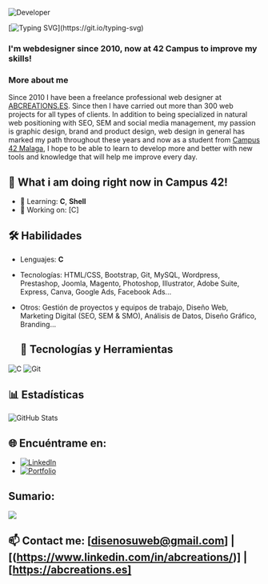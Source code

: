 ![Developer](https://media.giphy.com/media/qgQUggAC3Pfv687qPC/giphy.gif)

[![Typing SVG](https://readme-typing-svg.herokuapp.com?font=Fira+Code&size=25&pause=1000&width=435&lines=Hi+There%2C++I'm+Angel;alias+joburgos+at+Campus+42!)](https://git.io/typing-svg)
<h3>I'm webdesigner since 2010, now at 42 Campus to improve my skills!</h3>

<h3>More about me</h3>
<p>Since 2010 I have been a freelance professional web designer at <a href="http://abcreations.es/" rel="nofollow">ABCREATIONS.ES</a>. Since then I have carried out more than 300 web projects for all types of clients. In addition to being specialized in natural web positioning with SEO, SEM and social media management, my passion is graphic design, brand and product design, web design in general has marked my path throughout these years and now as a student from <a href="http://42malaga.com/" rel="nofollow">Campus 42 Malaga</a>, I hope to be able to learn to develop more and better with new tools and knowledge that will help me improve every day.</p>


## 🚀 What i am doing right now in Campus 42!
- 🌱 Learning: **C**, **Shell**
- 💼 Working on: [C]

## 🛠️ Habilidades
- Lenguajes: **C**
- Tecnologías: HTML/CSS, Bootstrap, Git, MySQL, Wordpress, Prestashop, Joomla, Magento, Photoshop, Illustrator, Adobe Suite, Express, Canva, Google Ads, Facebook Ads...
- Otros: Gestión de proyectos y equipos de trabajo, Diseño Web, Marketing Digital (SEO, SEM & SMO), Análisis de Datos, Diseño Gráfico, Branding...

  ## 🚀 Tecnologías y Herramientas
![C](https://img.shields.io/badge/-C-00599C?style=flat-square&logo=c&logoColor=white)
![Git](https://img.shields.io/badge/-Git-F05032?style=flat-square&logo=git&logoColor=white)

## 📊 Estadísticas
![GitHub Stats](https://github-readme-stats.vercel.app/api?username=joburgos77&show_icons=true&theme=radical)

## 🌐 Encuéntrame en:
- [![LinkedIn](https://img.shields.io/badge/-LinkedIn-blue?style=flat-square&logo=LinkedIn&logoColor=white)](https://linkedin.com/in/abcreations)
- [![Portfolio](https://img.shields.io/badge/-Portfolio-black?style=flat-square&logo=github)]([https://tusitio.com](https://www.abcreations.es/portfolio/))

## Sumario:
![](http://github-profile-summary-cards.vercel.app/api/cards/profile-details?username=joburgos77&theme=aura_dark)

## 📫 Contact me: [disenosuweb@gmail.com] | [(https://www.linkedin.com/in/abcreations/)] | [https://abcreations.es]



